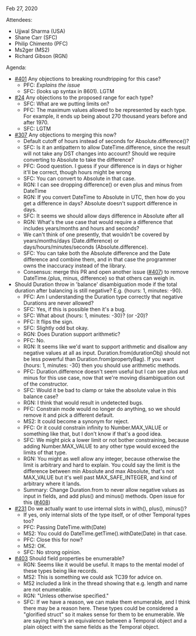 Feb 27, 2020

Attendees:

* Ujjwal Sharma (USA)
* Shane Carr (SFC)
* Philip Chimento (PFC)
* Ms2ger (MS2)
* Richard Gibson (RGN)

Agenda:

* [#401](https://github.com/tc39/proposal-temporal/pull/401) Any objections to breaking roundtripping for this case?
    * PFC: *Explains the issue*
    * SFC: (looks up syntax in 8601). LGTM
* [#24](https://github.com/tc39/proposal-temporal/issues/24#issuecomment-589898896) Any objections to the proposed range for each type?
    * SFC: What are we putting limits on?
    * PFC: The maximum values allowed to be represented by each type.  For example, it ends up being about 270 thousand years before and after 1970.
    * SFC: LGTM
* [#307](https://github.com/tc39/proposal-temporal/issues/307#issuecomment-588567138) Any objections to merging this now?
    * Default cutoff of hours instead of seconds for Absolute.difference()?
    * SFC: Is it an antipattern to allow DateTime.difference, since the result will not take any DST changes into account? Should we require converting to Absolute to take the difference?
    * PFC: Good question. I guess if your difference is in days or higher it'll be correct, though hours might be wrong
    * SFC: You can convert to Absolute in that case.
    * RGN: I can see dropping difference() or even plus and minus from DateTime
    * RGN: If you convert DateTime to Absolute in UTC, then how do you get a difference in days? Absolute doesn't support difference in days.
    * SFC: It seems we should allow days difference in Absolute after all
    * RGN: What's the use case that would require a difference that includes years/months and hours and seconds?
    * We can't think of one presently, that wouldn't be covered by years/months/days (Date.difference) or days/hours/minutes/seconds (Absolute.difference).
    * SFC: You can take both the Absolute difference and the Date difference and combine them, and in that case the programmer owns the inaccuracy instead of the library.
    * Consensus: merge this PR and open another issue ([#407](https://github.com/tc39/proposal-temporal/issues/407)) to remove DateTime.{plus, minus, difference} so that others can weigh in.
* Should Duration throw in 'balance' disambiguation mode if the total duration after balancing is still negative? E.g. {hours: 1, minutes: -90}.
    * PFC: Am I understanding the Duration type correctly that negative Durations are never allowed?
    * SFC: Yes, if this is possible then it's a bug.
    * SFC: What about {hours: 1, minutes: -30}? (or -20)?
    * PFC: It flips the sign.
    * SFC: Slightly odd but okay.
    * RGN: Does Duration support arithmetic?
    * PFC: No.
    * RGN: It seems like we'd want to support arithmetic and disallow any negative values at all as input. Duration.from(durationObj) should not be less powerful than Duration.from(propertyBag). If you want {hours: 1, minutes: -30} then you should use arithmetic methods.
    * PFC: Duration.difference doesn't seem useful but I can see plus and minus for this use case, now that we're moving disambiguation out of the constructor.
    * SFC: Would it be bad to clamp or take the absolute value in this balance case?
    * RGN: I think that would result in undetected bugs.
    * PFC: Constrain mode would no longer do anything, so we should remove it and pick a different default.
    * MS2: It could become a synonym for reject.
    * PFC: Or it could constrain infinity to Number.MAX_VALUE or something like that, but I don't know if that's a good idea.
    * SFC: We might pick a lower limit or not bother constraining, because adding Number.MAX_VALUE to any other type would exceed the limits of that type.
    * RGN: You might as well allow any integer, because otherwise the limit is arbitrary and hard to explain. You could say the limit is the difference between min Absolute and max Absolute, that's not MAX_VALUE but it's well past MAX_SAFE_INTEGER, and kind of arbitrary where it lands.
    * Summary: Change Duration.from to never allow negative values as input in fields, and add plus() and minus() methods. Open issue for this ([#408](https://github.com/tc39/proposal-temporal/issues/408))
* [#231](https://github.com/tc39/proposal-temporal/issues/231) Do we actually want to use internal slots in with(), plus(), minus()?
    * If yes, only internal slots of the type itself, or of other Temporal types too?
    * PFC: Passing DateTime.with(Date)
    * MS2: You could do DateTime.getTime().withDate(Date) in that case.
    * PFC: Close this for now?
    * MS2: OK.
    * SFC: No strong opinion.
* [#403](https://github.com/tc39/proposal-temporal/issues/403) Should field properties be enumerable?
    * RGN: Seems like it would be useful. It maps to the mental model of these types being like records.
    * MS2: This is something we could ask TC39 for advice on.
    * MS2 included a link in the thread showing that e.g. length and name are not enumerable.
    * RGN: "Unless otherwise specified."
    * SFC: If we have a reason, we can make them enumerable, and I think there may be a reason here. These types could be considered a "glorified struct" so it makes sense for them to be enumerable. We are saying there's an equivalence between a Temporal object and a plain object with the same fields as the Temporal object.

